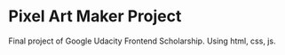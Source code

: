 # Pixel Art Maker Project

Final project of Google Udacity Frontend Scholarship. Using html, css, js. 
